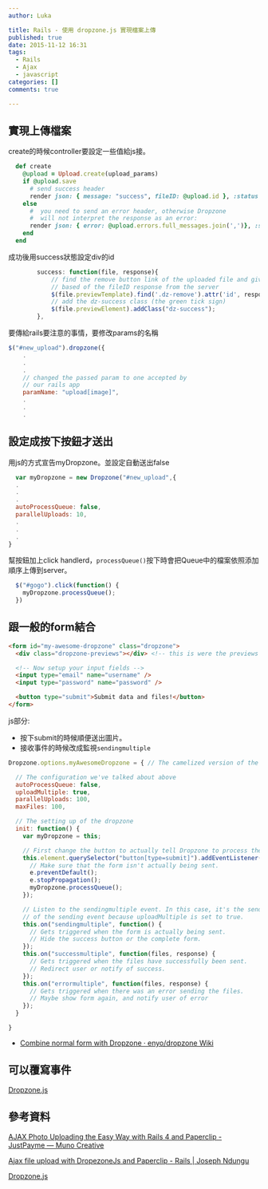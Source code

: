 ```yaml
---
author: Luka

title: Rails - 使用 dropzone.js 實現檔案上傳
published: true
date: 2015-11-12 16:31
tags:
  - Rails
  - Ajax
  - javascript
categories: []
comments: true

---
```

## 實現上傳檔案

create的時候controller要設定一些值給js接。

```rb
  def create
    @upload = Upload.create(upload_params)
    if @upload.save
      # send success header
      render json: { message: "success", fileID: @upload.id }, :status => 200
    else
      #  you need to send an error header, otherwise Dropzone
      #  will not interpret the response as an error:
      render json: { error: @upload.errors.full_messages.join(',')}, :status => 400
    end
  end

```

成功後用success狀態設定div的id

```js
		success: function(file, response){
			// find the remove button link of the uploaded file and give it an id
			// based of the fileID response from the server
			$(file.previewTemplate).find('.dz-remove').attr('id', response.fileID);
			// add the dz-success class (the green tick sign)
			$(file.previewElement).addClass("dz-success");
		},
```

要傳給rails要注意的事情，要修改params的名稱

```js
$("#new_upload").dropzone({
	.
	.
	.
	// changed the passed param to one accepted by
	// our rails app
	paramName: "upload[image]",
	.
	.
	.
```

## 設定成按下按鈕才送出

用js的方式宣告myDropzone。並設定自動送出false
```js
  var myDropzone = new Dropzone("#new_upload",{
  .
  .
  .
  autoProcessQueue: false,
  parallelUploads: 10,
  .
  .
  .
}
```

幫按鈕加上click handlerd，`processQueue()`按下時會把Queue中的檔案依照添加順序上傳到server。

```js
  $("#gogo").click(function() {
    myDropzone.processQueue();
  })
```

## 跟一般的form結合

```html
<form id="my-awesome-dropzone" class="dropzone">
  <div class="dropzone-previews"></div> <!-- this is were the previews should be shown. -->

  <!-- Now setup your input fields -->
  <input type="email" name="username" />
  <input type="password" name="password" />

  <button type="submit">Submit data and files!</button>
</form>
```

js部分:
- 按下submit的時候順便送出圖片。
- 接收事件的時候改成監視`sendingmultiple`

```js
Dropzone.options.myAwesomeDropzone = { // The camelized version of the ID of the form element

  // The configuration we've talked about above
  autoProcessQueue: false,
  uploadMultiple: true,
  parallelUploads: 100,
  maxFiles: 100,

  // The setting up of the dropzone
  init: function() {
    var myDropzone = this;

    // First change the button to actually tell Dropzone to process the queue.
    this.element.querySelector("button[type=submit]").addEventListener("click", function(e) {
      // Make sure that the form isn't actually being sent.
      e.preventDefault();
      e.stopPropagation();
      myDropzone.processQueue();
    });

    // Listen to the sendingmultiple event. In this case, it's the sendingmultiple event instead
    // of the sending event because uploadMultiple is set to true.
    this.on("sendingmultiple", function() {
      // Gets triggered when the form is actually being sent.
      // Hide the success button or the complete form.
    });
    this.on("successmultiple", function(files, response) {
      // Gets triggered when the files have successfully been sent.
      // Redirect user or notify of success.
    });
    this.on("errormultiple", function(files, response) {
      // Gets triggered when there was an error sending the files.
      // Maybe show form again, and notify user of error
    });
  }

}
```

- [Combine normal form with Dropzone · enyo/dropzone Wiki](https://github.com/enyo/dropzone/wiki/Combine-normal-form-with-Dropzone)


## 可以覆寫事件
[Dropzone.js](http://www.dropzonejs.com/#events)

## 參考資料

[AJAX Photo Uploading the Easy Way with Rails 4 and Paperclip - JustPayme — Muno Creative](http://www.munocreative.com/nerd-notes/justpayme)

[Ajax file upload with DropezoneJs and Paperclip - Rails | Joseph Ndungu](http://josephndungu.com/tutorials/ajax-file-upload-with-dropezonejs-and-paperclip-rails)


[Dropzone.js](http://www.dropzonejs.com/)


